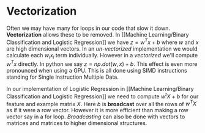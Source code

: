 # Vectorization
Often we may have many for loops in our code that slow it down. **Vectorization** allows these to be removed. In [[Machine Learning/Binary Classification and Logistic Regression]] we have $z=w^Tx+b$ where $w$ and $x$ are high dimensional vectors. In an *un-vectorized* implementation we would calculate each $w_ix_i$ term individually. However in a *vectorized* we'll compute $w^Tx$ directly. In python we say $z=np.dot(w,x)+b$. This effect is even more pronounced when using a GPU. This is all done using SIMD instructions standing for Single Instruction Multiple Data.

In our implementation of Logistic Regression in [[Machine Learning/Binary Classification and Logistic Regression]] we need to compute $w^tX+b$ for our feature and example matrix $X$. Here $b$ is **broadcast** over all the rows of $w^TX$ as if it were a row vector. However it is more efficient than making a row vector say in a for loop. *Broadcasting* can also be done with vectors to matrices and matrices to higher dimensional structures.